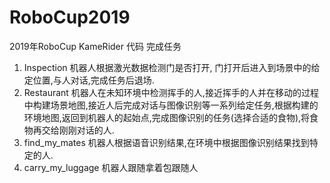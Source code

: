 # RoboCup2019
2019年RoboCup KameRider 代码 
完成任务 
1. Inspection 机器人根据激光数据检测门是否打开, 门打开后进入到场景中的给定位置,与人对话,完成任务后退场.
2. Restaurant 机器人在未知环境中检测挥手的人,接近挥手的人并在移动的过程中构建场景地图,接近人后完成对话与图像识别等一系列给定任务,根据构建的环境地图,返回到机器人的起始点,完成图像识别的任务(选择合适的食物),将食物再交给刚刚对话的人.
3. find_my_mates 机器人根据语音识别结果,在环境中根据图像识别结果找到特定的人.
4. carry_my_luggage 机器人跟随拿着包跟随人
